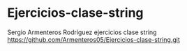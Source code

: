 # Ejercicios-clase-string
Sergio Armenteros Rodríguez ejercicios clase string
https://github.com/Armenteros05/Ejercicios-clase-string.git
